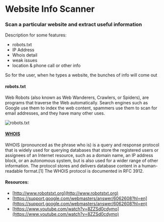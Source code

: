 # Website Info Scanner

### Scan a particular website and extract useful information

Description for some features:

* robots.txt
* IP Address
* Whois detail
* weak issues
* location & phone call
or other info

So for the user, when he types a website, the bunches of info will come out

#### robots.txt

Web Robots (also known as Web Wanderers, Crawlers, or Spiders), are programs that traverse the Web automatically. Search engines such as Google use them to index the web content, spammers use them to scan for email addresses, and they have many other uses.

![robots.txt](https://bloggingwizard.com/wp-content/uploads/2017/03/Facebook-Robot.txt-File-Creating-An-Effective-Robots.txt-File-For-Your-Blog.png?w=651&ssl=1 ) 

#### [WHOIS](https://en.wikipedia.org/wiki/WHOIS)
WHOIS (pronounced as the phrase who is) is a query and response protocol that is widely used for querying databases that store the registered users or assignees of an Internet resource, such as a domain name, an IP address block, or an autonomous system, but is also used for a wider range of other information. The protocol stores and delivers database content in a human-readable format.[1] The WHOIS protocol is documented in RFC 3912.


#### Resources:

  * [http://www.robotstxt.org](http://www.robotstxt.org)
  * [https://support.google.com/webmasters/answer/6062608?hl=en](https://support.google.com/webmasters/answer/6062608?hl=en)
  * [https://www.youtube.com/watch?v=8ZZSd0cdymo](https://www.youtube.com/watch?v=8ZZSd0cdymo)
  
  
